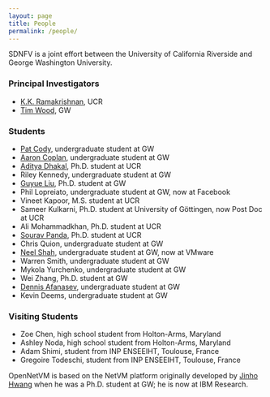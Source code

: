 ```yaml
---
layout: page
title: People
permalink: /people/
---
```


SDNFV is a joint effort between the University of California Riverside and George Washington University.

### Principal Investigators
  * [K.K. Ramakrishnan](http://www.cs.ucr.edu/~kk/), UCR
  * [Tim Wood](http://faculty.cs.gwu.edu/~timwood/wiki/doku.php), GW

### Students
  * [Pat Cody](http://patcody.io/), undergraduate student at GW
  * [Aaron Coplan](https://aaroncoplan.com/#/), undergraduate student at GW
  * [Aditya Dhakal](https://www.cs.ucr.edu/~adhak001/), Ph.D. student at UCR
  * Riley Kennedy, undergraduate student at GW
  * [Guyue Liu](http://grace-liu.github.io/), Ph.D. student at GW
  * Phil Lopreiato, undergraduate student at GW, now at Facebook
  * Vineet Kapoor, M.S. student at UCR
  * Sameer Kulkarni, Ph.D. student at University of Göttingen, now Post Doc at UCR
  * Ali Mohammadkhan, Ph.D. student at UCR
  * [Sourav Panda](https://www.cs.ucr.edu/~spand009/), Ph.D. student at UCR
  * Chris Quion, undergraduate student at GW
  * [Neel Shah](http://www.shah7.com/), undergraduate student at GW, now at VMware
  * Warren Smith, undergraduate student at GW
  * Mykola Yurchenko, undergraduate student at GW
  * Wei Zhang, Ph.D. student at GW
  * [Dennis Afanasev](https://dennisafa.github.io/), undergraduate student at GW
  * Kevin Deems, undergraduate student at GW

### Visiting Students
  * Zoe Chen, high school student from Holton-Arms, Maryland
  * Ashley Noda, high school student from Holton-Arms, Maryland
  * Adam Shimi, student from INP ENSEEIHT, Toulouse, France
  * Gregoire Todeschi, student from INP ENSEEIHT, Toulouse, France
  

OpenNetVM is based on the NetVM platform originally developed by [Jinho Hwang](https://jinhohwang.wordpress.com/) when he was a Ph.D. student at GW; he is now at IBM Research.
